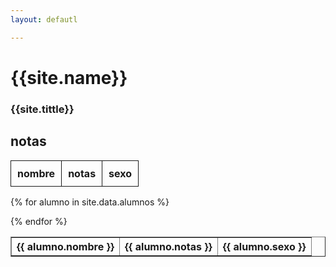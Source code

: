 ```yaml
---
layout: defautl

---
```

# {{site.name}}
### {{site.tittle}}  


## notas


<table>
<tr>
  <th style="border: 1px solid ; padding: 10px;">nombre</th>
  <th style="border: 1px solid ; padding: 10px;">notas</th>
  <th style="border: 1px solid ; padding: 10px;">sexo</th>
  
  </tr>

</table>

<table border="1">

{% for alumno in site.data.alumnos %}

<tr>
   <th>{{ alumno.nombre }}</th>
   <th>{{ alumno.notas }}</th>
   <th>{{ alumno.sexo }}</th>
</tr>
{% endfor %}

</table>